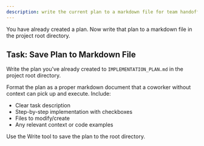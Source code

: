 ```yaml
---
description: write the current plan to a markdown file for team handoff
---
```


You have already created a plan. Now write that plan to a markdown file in the project root directory.

## Task: Save Plan to Markdown File

Write the plan you've already created to `IMPLEMENTATION_PLAN.md` in the project root directory.

Format the plan as a proper markdown document that a coworker without context can pick up and execute. Include:
- Clear task description
- Step-by-step implementation with checkboxes
- Files to modify/create
- Any relevant context or code examples

Use the Write tool to save the plan to the root directory.